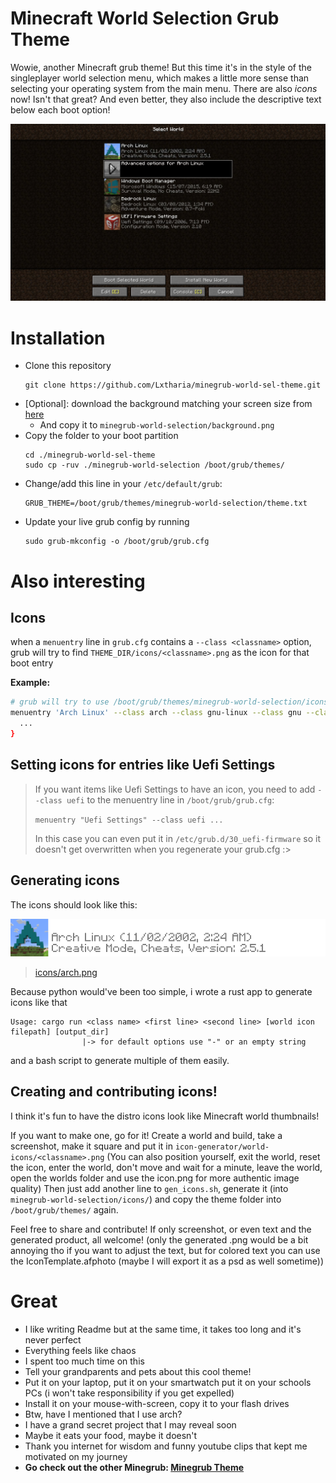 # Minecraft World Selection Grub Theme
Wowie, another Minecraft grub theme! But this time it's in the style of the singleplayer world selection menu, which makes a little more sense than selecting your operating system from the main menu.
There are also *icons* now! Isn't that great? And even better, they also include the descriptive text below each boot option!

![Minegrub Preview Screenshot](assets/theme-preview.png)

# Installation

- Clone this repository
  ```
  git clone https://github.com/Lxtharia/minegrub-world-sel-theme.git
  ```
- [Optional]: download the background matching your screen size from [here](https://github.com/Lxtharia/minegrub-world-sel-theme/tree/c2b188a982a9ab1c092ee275e1ad1a643427d581/background-sizes)
  - And copy it to `minegrub-world-selection/background.png`
- Copy the folder to your boot partition
  ```
  cd ./minegrub-world-sel-theme
  sudo cp -ruv ./minegrub-world-selection /boot/grub/themes/
  ```
- Change/add this line in your `/etc/default/grub`:
  ```
  GRUB_THEME=/boot/grub/themes/minegrub-world-selection/theme.txt
  ```
- Update your live grub config by running
  ```
  sudo grub-mkconfig -o /boot/grub/grub.cfg
  ```


# Also interesting
## Icons
when a `menuentry` line in `grub.cfg` contains a `--class <classname>` option, grub will try to find `THEME_DIR/icons/<classname>.png` as the icon for that boot entry 

**Example:**
```bash
# grub will try to use /boot/grub/themes/minegrub-world-selection/icons/arch.png as the icon and falls back on  gnu-linux.png,  gnu.png  and  os.png
menuentry 'Arch Linux' --class arch --class gnu-linux --class gnu --class os $menuentry_id_option 'gnulinux-simple-somefunnyuuid' {
  ...
}
```

## Setting icons for entries like Uefi Settings
> If you want items like Uefi Settings to have an icon, you need to add `--class uefi`  to the menuentry line in `/boot/grub/grub.cfg`:
>
>  `menuentry "Uefi Settings" --class uefi ...`
>
> In this case you can  even put it in `/etc/grub.d/30_uefi-firmware` so it doesn't get overwritten when you regenerate your grub.cfg :>

## Generating icons
The icons should look like this:

![wtf](minegrub-world-selection/icons/arch.png)

>[icons/arch.png](minegrub-world-selection/icons/arch.png)

Because python would've been too simple, i wrote a rust app to generate icons like that
```
Usage: cargo run <class name> <first line> <second line> [world icon filepath] [output_dir]
                |-> for default options use "-" or an empty string
```
and a bash script to generate multiple of them easily.

## Creating and contributing icons!
I think it's fun to have the distro icons look like Minecraft world thumbnails!

If you want to make one, go for it! Create a world and build, take a screenshot, make it square and put it in `icon-generator/world-icons/<classname>.png` (You can also position yourself, exit the world, reset the icon, enter the world, don't move and wait for a minute, leave the world, open the worlds folder and use the icon.png for more authentic image quality)
Then just add another line to `gen_icons.sh`, generate it (into `minegrub-world-selection/icons/`) and copy the theme folder into `/boot/grub/themes/` again.

Feel free to share and contribute! If only screenshot, or even text and the generated product, all welcome! 
(only the generated <classname>.png would be a bit annoying tho if you want to adjust the text, but for colored text you can use the IconTemplate.afphoto (maybe I will export it as a psd as well sometime))

# Great
- I like writing Readme but at the same time, it takes too long and it's never perfect
- Everything feels like chaos
- I spent too much time on this
- Tell your grandparents and pets about this cool theme!
- Put it on your laptop, put it on your smartwatch put it on your schools PCs (i won't take responsibility if you get expelled)
- Install it on your mouse-with-screen, copy it to your flash drives
- Btw, have I mentioned that I use arch?
- I have a grand secret project that I may reveal soon
- Maybe it eats your food, maybe it doesn't
- Thank you internet for wisdom and funny youtube clips that kept me motivated on my journey
- **Go check out the other Minegrub: [Minegrub Theme](https://github.com/Lxtharia/minegrub-theme)**

